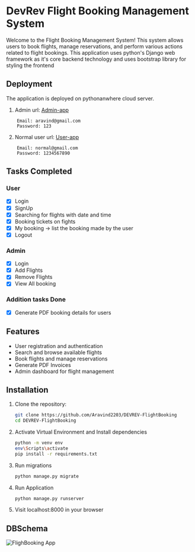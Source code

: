# DevRev Flight Booking Management System

Welcome to the Flight Booking Management System! This system allows users to book flights, manage reservations, and perform various actions related to flight bookings. This application uses python's Django web framework as it's core backend technology and uses bootstrap library for styling the frontend

## Deployment

The application is deployed on pythonanwhere cloud server.
1. Admin url:
    [Admin-app](http://aravind2203.pythonanywhere.com/manage/flight/home)
```
    Email: aravind@gmail.com
    Password: 123 
```
2. Normal user url:
    [User-app](http://aravind2203.pythonanywhere.com/)
```
    Email: normal@gmail.com
    Password: 1234567890
```
## Tasks Completed
### User
- [X] Login
- [X] SignUp
- [X] Searching for flights with date and time
- [x] Booking tickets on fights
- [x] My booking -> list the booking made by the user
- [X] Logout

### Admin
- [X] Login
- [X] Add Flights
- [X] Remove Flights
- [X] View All booking

### Addition tasks Done
- [X] Generate PDF booking details for users


## Features

- User registration and authentication
- Search and browse available flights
- Book flights and manage reservations
- Generate PDF Invoices
- Admin dashboard for flight management

## Installation

1. Clone the repository:

   ```bash
   git clone https://github.com/Aravind2203/DEVREV-FlightBooking
   cd DEVREV-FlightBooking
   
   ```
2. Activate Virtual Environment and Install dependencies

    ```bash
    python -m venv env 
    env\Scripts\activate
    pip install -r requirements.txt
    ```
3. Run migrations

    ```bash
    python manage.py migrate
    ```
4. Run Application

    ```bash
    python manage.py runserver
    ```

5. Visit localhost:8000 in your browser

## DBSchema

![FlighBooking App](https://github.com/Aravind2203/DEVREV-FlightBooking/assets/71716685/6fe46c23-c985-4834-95a0-9be472d0a139)
